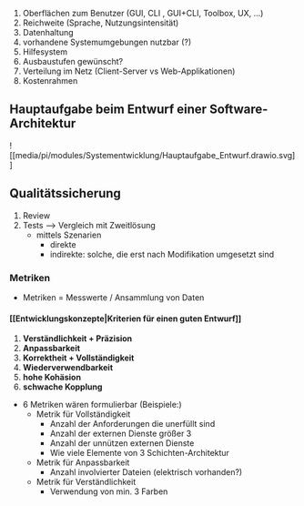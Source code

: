 1. Oberflächen zum Benutzer (GUI, CLI , GUI+CLI, Toolbox, UX, ...)
2. Reichweite (Sprache, Nutzungsintensität)
3. Datenhaltung
4. vorhandene Systemumgebungen nutzbar (?)
5. Hilfesystem
6. Ausbaustufen gewünscht?
7. Verteilung im Netz (Client-Server vs Web-Applikationen)
8. Kostenrahmen

## Hauptaufgabe beim Entwurf einer Software-Architektur
![[media/pi/modules/Systementwicklung/Hauptaufgabe_Entwurf.drawio.svg]]

## Qualitätssicherung
1. Review
2. Tests --> Vergleich mit Zweitlösung
	- mittels Szenarien
		- direkte
		- indirekte: solche, die erst nach Modifikation umgesetzt sind

### Metriken
- Metriken = Messwerte / Ansammlung von Daten

#### [[Entwicklungskonzepte|Kriterien für einen guten Entwurf]]
1. **Verständlichkeit + Präzision**
2. **Anpassbarkeit**
3. **Korrektheit + Vollständigkeit**
4. **Wiederverwendbarkeit**
5. **hohe Kohäsion**
6. **schwache Kopplung**

- 6 Metriken wären formulierbar (Beispiele:)
	- Metrik für Vollständigkeit
		- Anzahl der Anforderungen die unerfüllt sind
		- Anzahl der externen Dienste größer 3
		- Anzahl der unnützen externen Dienste
		- Wie viele Elemente von 3 Schichten-Architektur
	- Metrik für Anpassbarkeit
		- Anzahl involvierter Dateien (elektrisch vorhanden?)
	- Metrik für Verständlichkeit
		- Verwendung von min. 3 Farben


